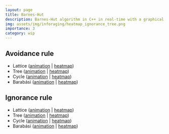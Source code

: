 ```yaml
---
layout: page
title: Barnes-Hut
description: Barnes-Hut algorithm in C++ in real-time with a graphical interface
img: assets/img/inforaging/heatmap_ignorance_tree.png
importance: 3
category: wip
---
```


<h2>Avoidance rule</h2>

<ul>
    <li>Lattice (<a href="assets/img/inforaging/agent_exploration_avoidance_lattice.gif">animation</a> | <a href="assets/img/inforaging/heatmap_avoidance_lattice.png">heatmap</a>)</li>
    <li>Tree (<a href="assets/img/inforaging/agent_exploration_avoidance_tree.gif">animation</a> | <a href="assets/img/inforaging/heatmap_avoidance_tree.png">heatmap</a>)</li>
    <li>Cycle (<a href="assets/img/inforaging/agent_exploration_avoidance_cycle.gif">animation</a> | <a href="assets/img/inforaging/heatmap_avoidance_cycle.png">heatmap</a>)</li>
    <li>Barabási (<a href="assets/img/inforaging/agent_exploration_avoidance_barabasi.gif">animation</a> | <a href="assets/img/inforaging/heatmap_avoidance_barabasi.png">heatmap</a>)</li>
</ul>


<h2>Ignorance rule</h2>

<ul>
    <li>Lattice (<a href="assets/img/inforaging/agent_exploration_ignorance_lattice.gif">animation</a> | <a href="assets/img/inforaging/heatmap_ignorance_lattice.png">heatmap</a>)</li>
    <li>Tree (<a href="assets/img/inforaging/agent_exploration_ignorance_tree.gif">animation</a> | <a href="assets/img/inforaging/heatmap_ignorance_tree.png">heatmap</a>)</li>
    <li>Cycle (<a href="assets/img/inforaging/agent_exploration_ignorance_cycle.gif">animation</a> | <a href="assets/img/inforaging/heatmap_ignorance_cycle.png">heatmap</a>)</li>
    <li>Barabási (<a href="assets/img/inforaging/agent_exploration_ignorance_barabasi.gif">animation</a> | <a href="assets/img/inforaging/heatmap_ignorance_barabasi.png">heatmap</a>)</li>
</ul>